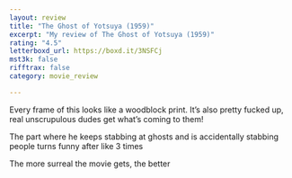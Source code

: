 ```yaml
---
layout: review
title: "The Ghost of Yotsuya (1959)"
excerpt: "My review of The Ghost of Yotsuya (1959)"
rating: "4.5"
letterboxd_url: https://boxd.it/3NSFCj
mst3k: false
rifftrax: false
category: movie_review

---
```


Every frame of this looks like a woodblock print. It’s also pretty fucked up, real unscrupulous dudes get what’s coming to them!

The part where he keeps stabbing at ghosts and is accidentally stabbing people turns funny after like 3 times

The more surreal the movie gets, the better